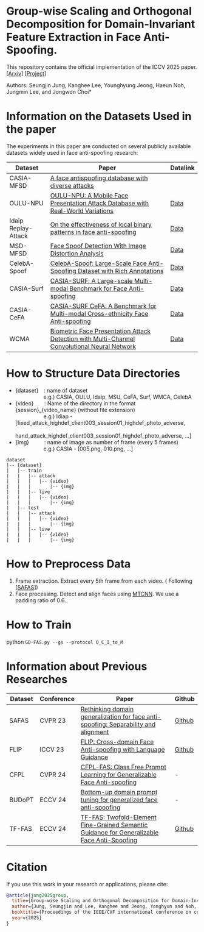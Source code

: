 # Group-wise Scaling and Orthogonal Decomposition for Domain-Invariant Feature Extraction in Face Anti-Spoofing.
This repository contains the official implementation of the ICCV 2025 paper.
[[Arxiv](https://arxiv.org/abs/2507.04006)] [[Project](https://seungjinjung.github.io/project/GD-FAS.html)]

Authors: Seungjin Jung, Kanghee Lee, Younghyung Jeong, Haeun Noh, Jungmin Lee, and Jongwon Choi*

# Information on the Datasets Used in the paper
The experiments in this paper are conducted on several publicly available datasets widely used in face anti-spoofing research:

| Dataset | Paper | Datalink |
|---|---|---|
|CASIA-MFSD          | [A face antispoofing database with diverse attacks](https://ieeexplore.ieee.org/document/6199754) <!--https://mega.nz/file/9BFDiKqT#VLexsuFDZjoA97c1J_h9hInm8AG75h6kG-TUfm3hYwg-->||
|OULU-NPU            | [OULU-NPU: A Mobile Face Presentation Attack Database with Real-World Variations](https://ieeexplore.ieee.org/document/7961798) | [Data](https://sites.google.com/site/oulunpudatabase/)|
|Idaip Replay-Attack | [On the effectiveness of local binary patterns in face anti-spoofing](https://ieeexplore.ieee.org/document/6313548)             | [Data](https://www.idiap.ch/en/scientific-research/data/replayattack) |
|MSD-MFSD            | [Face Spoof Detection With Image Distortion Analysis](https://ieeexplore.ieee.org/document/7031384)                             | [Data](https://drive.google.com/drive/folders/1nJCPdJ7R67xOiklF1omkfz4yHeJwhQsz) |
|CelebA-Spoof        | [CelebA-Spoof: Large-Scale Face Anti-Spoofing Dataset with Rich Annotations](https://arxiv.org/abs/2007.12342)                  | [Data](https://drive.google.com/drive/folders/1OW_1bawO79pRqdVEVmBzp8HSxdSwln_Z) |
|CASIA-Surf          | [CASIA-SURF: A Large-scale Multi-modal Benchmark for Face Anti-spoofing](https://arxiv.org/abs/1908.10654)             | [Data](https://sites.google.com/view/face-anti-spoofing-challenge/dataset-download/casia-surfcvpr2019)|
|CASIA-CeFA          | [CASIA-SURF CeFA: A Benchmark for Multi-modal Cross-ethnicity Face Anti-spoofing](https://arxiv.org/abs/2003.05136)             | [Data](https://sites.google.com/view/face-anti-spoofing-challenge/dataset-download/casia-surf-cefacvpr2020) |
|WCMA                | [Biometric Face Presentation Attack Detection with Multi-Channel Convolutional Neural Network](https://arxiv.org/abs/1909.08848)             | [Data](https://www.idiap.ch/en/scientific-research/data/wmca) |

# How to Structure Data Directories
* {dataset}&emsp;: name of dataset<br>
&emsp;&emsp;&emsp;&emsp;&emsp;&nbsp;e.g.) CASIA, OULU, Idaip, MSU, CeFA, Surf, WMCA, CelebA
* {video}&emsp;&emsp;: Name of the directory in the format {session}_{video_name} (without file extension)<br>
&emsp;&emsp;&emsp;&emsp;&emsp;&nbsp;e.g.) Idiap - [fixed_attack_highdef_client003_session01_highdef_photo_adverse,<br>
&emsp;&emsp;&emsp;&emsp;&emsp;&emsp;&emsp;&emsp;&emsp;&emsp;&emsp;hand_attack_highdef_client003_session01_highdef_photo_adverse, ...]
* {img}&emsp;&emsp;&nbsp;&nbsp;&nbsp;: name of image as number of frame (every 5 frames)<br>
&emsp;&emsp;&emsp;&emsp;&emsp;&nbsp;e.g.) CASIA - [005.png, 010.png, ...]

```text
dataset
|-- {dataset}
|   |-- train
|   |   |-- attack
|   |   |   |-- {video}
|   |   |       |-- {img}
|   |   |-- live
|   |   |   |-- {video}
|   |   |       |-- {img}
|   |-- test
|   |   |-- attack
|   |   |   |-- {video}
|   |   |       |-- {img}
|   |   |-- live
|   |   |   |-- {video}
|   |   |       |-- {img}
```

# How to Preprocess Data
1. Frame extraction. Extract every 5th frame from each video. ( Following [[SAFAS](https://openaccess.thecvf.com/content/CVPR2023/papers/Sun_Rethinking_Domain_Generalization_for_Face_Anti-Spoofing_Separability_and_Alignment_CVPR_2023_paper.pdf)])
2. Face processing. Detect and align faces using [MTCNN](https://github.com/YYuanAnyVision/mxnet_mtcnn_face_detection). We use a padding ratio of 0.6.


# How to Train
python `GD-FAS.py --gs --protocol O_C_I_to_M`

# Information about Previous Researches

| Dataset | Conference | Paper | Github |
|---|---|---|---|
|SAFAS|CVPR 23|[Rethinking domain generalization for face anti-spoofing: Separability and alignment](https://openaccess.thecvf.com/content/CVPR2023/papers/Sun_Rethinking_Domain_Generalization_for_Face_Anti-Spoofing_Separability_and_Alignment_CVPR_2023_paper.pdf)|[Github](https://github.com/sunyiyou/SAFAS)|
|FLIP|ICCV 23|[FLIP: Cross-domain Face Anti-spoofing with Language Guidance](https://openaccess.thecvf.com/content/ICCV2023/papers/Srivatsan_FLIP_Cross-domain_Face_Anti-spoofing_with_Language_Guidance_ICCV_2023_paper.pdf)|[Github](https://github.com/koushiksrivats/FLIP)|
|CFPL|CVPR 24|[CFPL-FAS: Class Free Prompt Learning for Generalizable Face Anti-spoofing](https://openaccess.thecvf.com/content/CVPR2024/papers/Liu_CFPL-FAS_Class_Free_Prompt_Learning_for_Generalizable_Face_Anti-spoofing_CVPR_2024_paper.pdf)|-|
|BUDoPT|ECCV 24|[Bottom-up domain prompt tuning for generalized face anti-spoofing](https://www.ecva.net/papers/eccv_2024/papers_ECCV/papers/08866.pdf)|-|
|TF-FAS|ECCV 24|[TF-FAS: Twofold-Element Fine-Grained Semantic Guidance for Generalizable Face Anti-Spoofing](https://www.ecva.net/papers/eccv_2024/papers_ECCV/papers/01098.pdf)|[Github](https://github.com/xudongww/TF-FAS)|

# Citation
If you use this work in your research or applications, please cite:

```bibtex
@article{jung2025group,
  title={Group-wise Scaling and Orthogonal Decomposition for Domain-Invariant Feature Extraction in Face Anti-Spoofing},
  author={Jung, Seungjin and Lee, Kanghee and Jeong, Yonghyun and Noh, Haeun and Lee, Jungmin and Choi, Jongwon},
  booktitle={Proceedings of the IEEE/CVF international conference on computer vision},
  year={2025}
}
```



